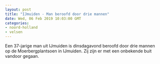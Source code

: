 ```yaml
---
layout: post
title: "IJmuiden - Man beroofd door drie mannen"
date: Wed, 06 Feb 2019 10:03:00 GMT
categories: 
- noord-holland 
- velsen 
---
```


Een 37-jarige man uit IJmuiden is dinsdagavond beroofd door drie mannen op de Moerbergplantsoen in IJmuiden. Zij zijn er met een onbekende buit vandoor gegaan.
